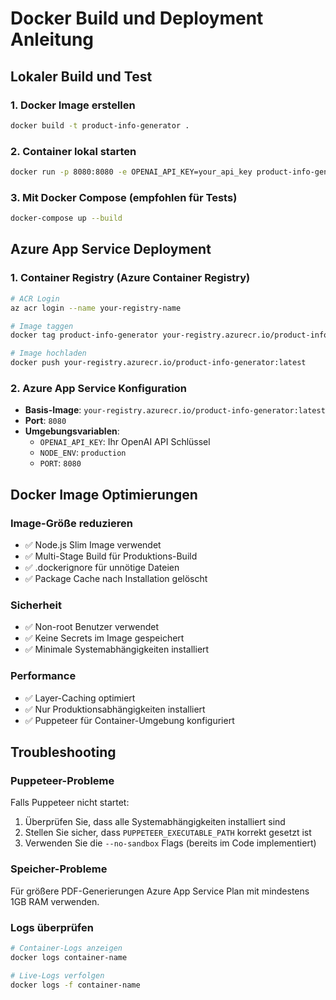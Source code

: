 # Docker Build und Deployment Anleitung

## Lokaler Build und Test

### 1. Docker Image erstellen
```bash
docker build -t product-info-generator .
```

### 2. Container lokal starten
```bash
docker run -p 8080:8080 -e OPENAI_API_KEY=your_api_key product-info-generator
```

### 3. Mit Docker Compose (empfohlen für Tests)
```bash
docker-compose up --build
```

## Azure App Service Deployment

### 1. Container Registry (Azure Container Registry)
```bash
# ACR Login
az acr login --name your-registry-name

# Image taggen
docker tag product-info-generator your-registry.azurecr.io/product-info-generator:latest

# Image hochladen
docker push your-registry.azurecr.io/product-info-generator:latest
```

### 2. Azure App Service Konfiguration
- **Basis-Image**: `your-registry.azurecr.io/product-info-generator:latest`
- **Port**: `8080`
- **Umgebungsvariablen**:
  - `OPENAI_API_KEY`: Ihr OpenAI API Schlüssel
  - `NODE_ENV`: `production`
  - `PORT`: `8080`

## Docker Image Optimierungen

### Image-Größe reduzieren
- ✅ Node.js Slim Image verwendet
- ✅ Multi-Stage Build für Produktions-Build
- ✅ .dockerignore für unnötige Dateien
- ✅ Package Cache nach Installation gelöscht

### Sicherheit
- ✅ Non-root Benutzer verwendet
- ✅ Keine Secrets im Image gespeichert
- ✅ Minimale Systemabhängigkeiten installiert

### Performance
- ✅ Layer-Caching optimiert
- ✅ Nur Produktionsabhängigkeiten installiert
- ✅ Puppeteer für Container-Umgebung konfiguriert

## Troubleshooting

### Puppeteer-Probleme
Falls Puppeteer nicht startet:
1. Überprüfen Sie, dass alle Systemabhängigkeiten installiert sind
2. Stellen Sie sicher, dass `PUPPETEER_EXECUTABLE_PATH` korrekt gesetzt ist
3. Verwenden Sie die `--no-sandbox` Flags (bereits im Code implementiert)

### Speicher-Probleme
Für größere PDF-Generierungen Azure App Service Plan mit mindestens 1GB RAM verwenden.

### Logs überprüfen
```bash
# Container-Logs anzeigen
docker logs container-name

# Live-Logs verfolgen
docker logs -f container-name
```